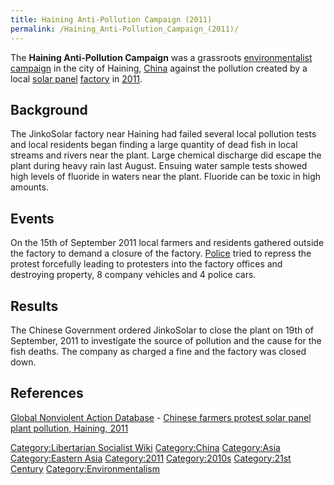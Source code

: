 ```yaml
---
title: Haining Anti-Pollution Campaign (2011)
permalink: /Haining_Anti-Pollution_Campaign_(2011)/
---
```


The **Haining Anti-Pollution Campaign** was a grassroots
[environmentalist campaign](Timeline_of_Environmentalism.md "wikilink") in
the city of Haining, [China](China.md "wikilink") against the pollution
created by a local [solar panel](Electricity.md "wikilink")
[factory](factory.md "wikilink") in
[2011](Timeline_of_Libertarian_Socialism_in_Eastern_Asia.md "wikilink").

## Background

The JinkoSolar factory near Haining had failed several local pollution
tests and local residents began finding a large quantity of dead fish in
local streams and rivers near the plant. Large chemical discharge did
escape the plant during heavy rain last August. Ensuing water sample
tests showed high levels of fluoride in waters near the plant. Fluoride
can be toxic in high amounts.

## Events

On the 15th of September 2011 local farmers and residents gathered
outside the factory to demand a closure of the factory.
[Police](Police.md "wikilink") tried to repress the protest forcefully
leading to protesters into the factory offices and destroying property,
8 company vehicles and 4 police cars.

## Results

The Chinese Government ordered JinkoSolar to close the plant on 19th of
September, 2011 to investigate the source of pollution and the cause for
the fish deaths. The company as charged a fine and the factory was
closed down.

## References

[Global Nonviolent Action
Database](Global_Nonviolent_Action_Database.md "wikilink") - [Chinese
farmers protest solar panel plant pollution, Haining,
2011](https://nvdatabase.swarthmore.edu/content/chinese-farmers-protest-solar-panel-plant-pollution-haining-2011)

[Category:Libertarian Socialist
Wiki](Category:Libertarian_Socialist_Wiki.md "wikilink")
[Category:China](Category:China.md "wikilink")
[Category:Asia](Category:Asia.md "wikilink") [Category:Eastern
Asia](Category:Eastern_Asia.md "wikilink")
[Category:2011](Category:2011.md "wikilink")
[Category:2010s](Category:2010s.md "wikilink") [Category:21st
Century](Category:21st_Century.md "wikilink")
[Category:Environmentalism](Category:Environmentalism.md "wikilink")